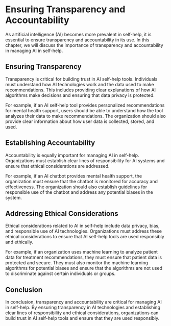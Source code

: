 Ensuring Transparency and Accountability
=============================================================================

As artificial intelligence (AI) becomes more prevalent in self-help, it is essential to ensure transparency and accountability in its use. In this chapter, we will discuss the importance of transparency and accountability in managing AI in self-help.

Ensuring Transparency
---------------------

Transparency is critical for building trust in AI self-help tools. Individuals must understand how AI technologies work and the data used to make recommendations. This includes providing clear explanations of how AI algorithms make decisions and ensuring that data privacy is protected.

For example, if an AI self-help tool provides personalized recommendations for mental health support, users should be able to understand how the tool analyzes their data to make recommendations. The organization should also provide clear information about how user data is collected, stored, and used.

Establishing Accountability
---------------------------

Accountability is equally important for managing AI in self-help. Organizations must establish clear lines of responsibility for AI systems and ensure that ethical considerations are addressed.

For example, if an AI chatbot provides mental health support, the organization must ensure that the chatbot is monitored for accuracy and effectiveness. The organization should also establish guidelines for responsible use of the chatbot and address any potential biases in the system.

Addressing Ethical Considerations
---------------------------------

Ethical considerations related to AI in self-help include data privacy, bias, and responsible use of AI technologies. Organizations must address these ethical considerations to ensure that AI self-help tools are used responsibly and ethically.

For example, if an organization uses machine learning to analyze patient data for treatment recommendations, they must ensure that patient data is protected and secure. They must also monitor the machine learning algorithms for potential biases and ensure that the algorithms are not used to discriminate against certain individuals or groups.

Conclusion
----------

In conclusion, transparency and accountability are critical for managing AI in self-help. By ensuring transparency in AI technologies and establishing clear lines of responsibility and ethical considerations, organizations can build trust in AI self-help tools and ensure that they are used responsibly.
